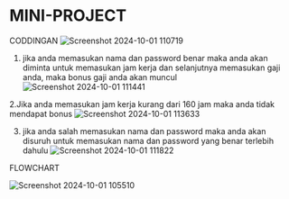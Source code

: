 # MINI-PROJECT
CODDINGAN 
![Screenshot 2024-10-01 110719](https://github.com/user-attachments/assets/2e13a769-098c-4931-a6cf-57d9e6cb8ac3)

1. jika anda memasukan nama dan password benar maka anda akan diminta untuk memasukan jam kerja dan selanjutnya memasukan gaji anda, maka bonus gaji anda akan muncul
![Screenshot 2024-10-01 111441](https://github.com/user-attachments/assets/ed531843-2797-4624-8986-5cd0c132bafa)

2.Jika anda memasukan jam kerja kurang dari 160 jam maka anda tidak mendapat bonus
![Screenshot 2024-10-01 113633](https://github.com/user-attachments/assets/170fa007-df7d-4d72-b2d5-21d15777db9d)


3. jika anda salah memasukan nama dan password maka anda akan disuruh untuk memasukan nama dan password yang benar terlebih dahulu
![Screenshot 2024-10-01 111822](https://github.com/user-attachments/assets/a05a7d73-26a1-47d6-8db4-1bcdd7a436d3)



FLOWCHART

![Screenshot 2024-10-01 105510](https://github.com/user-attachments/assets/516f5bc0-611a-4928-93b6-a6bcec4b0a3c)



